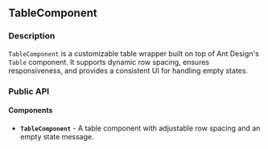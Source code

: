 ## TableComponent

### Description

`TableComponent` is a customizable table wrapper built on top of Ant Design's `Table` component. It supports dynamic row spacing, ensures responsiveness, and provides a consistent UI for handling empty states.

### Public API

#### Components

-   **`TableComponent`** - A table component with adjustable row spacing and an empty state message.
